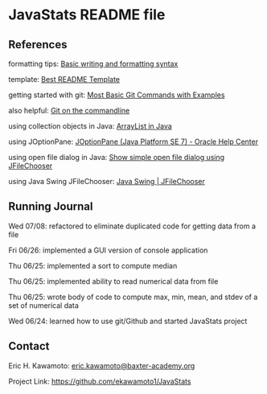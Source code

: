# JavaStats README file

## References
formatting tips: [Basic writing and formatting syntax](https://help.github.com/en/github/writing-on-github/basic-writing-and-formatting-syntax)

template: [Best README Template](https://github.com/othneildrew/Best-README-Template)

getting started with git: [Most Basic Git Commands with Examples](https://rubygarage.org/blog/most-basic-git-commands-with-examples)

also helpful: [Git on the commandline](https://dont-be-afraid-to-commit.readthedocs.io/en/latest/git/commandlinegit.html) 

using collection objects in Java: [ArrayList in Java](https://www.geeksforgeeks.org/arraylist-in-java/)

using JOptionPane: [JOptionPane (Java Platform SE 7) - Oracle Help Center](https://docs.oracle.com/javase/7/docs/api/javax/swing/JOptionPane.html)

using open file dialog in Java: [Show simple open file dialog using JFileChooser](https://www.codejava.net/java-se/swing/show-simple-open-file-dialog-using-jfilechooser)

using Java Swing JFileChooser: [Java Swing | JFileChooser](https://www.geeksforgeeks.org/java-swing-jfilechooser/)



## Running Journal
Wed 07/08: refactored to eliminate duplicated code for getting data from a file

Fri 06/26: implemented a GUI version of console application

Thu 06/25: implemented a sort to compute median

Thu 06/25: implemented ability to read numerical data from file

Thu 06/25: wrote body of code to compute max, min, mean, and stdev of a set of numerical data

Wed 06/24: learned how to use git/Github and started JavaStats project 


## Contact

Eric H. Kawamoto: eric.kawamoto@baxter-academy.org

Project Link: https://github.com/ekawamoto1/JavaStats

